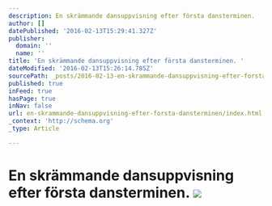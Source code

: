 ```yaml
---
description: En skrämmande dansuppvisning efter första dansterminen.
author: []
datePublished: '2016-02-13T15:29:41.327Z'
publisher:
  domain: ''
  name: ''
title: 'En skrämmande dansuppvisning efter första dansterminen. '
dateModified: '2016-02-13T15:26:14.785Z'
sourcePath: _posts/2016-02-13-en-skrammande-dansuppvisning-efter-forsta-dansterminen.md
published: true
inFeed: true
hasPage: true
inNav: false
url: en-skrammande-dansuppvisning-efter-forsta-dansterminen/index.html
_context: 'http://schema.org'
_type: Article

---
```

# En skrämmande dansuppvisning efter första dansterminen. ![](https://the-grid-user-content.s3-us-west-2.amazonaws.com/6de01f62-f135-4840-9eb0-58157ab1abd6.png)